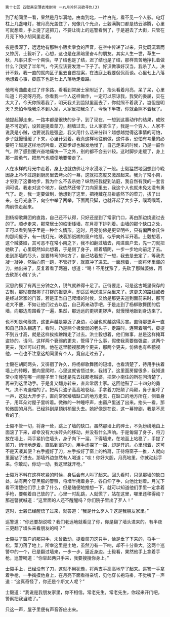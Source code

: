     第十七回 四壁斋空薄衣难耐冷 一丸月冷怀刃欲寻仇(3) 

   到了胡同里一看，果然是月华满地，由南到北，一片白光，看不见一个人影。电灯柱上几盏电灯，被月亮光盖住了，宛像几个光点，士毅满胸口都是热云沸腾，心里可就想着，手上提了这把刀，不要让街上的巡警看到了，于是避去了大街，只管在月亮下的小胡同里走着。

   夜是很深了，远远地有那种小贩卖零食的声音，在空中传递了过来，只觉既沉着而又惨厉。士毅听了，心想，这也是在黑暗里奋斗的朋友。其实人生一世，草生一秋，凡事只求一个爽快，早了结也是了结，迟了结也是了结，那样苦苦地挣扎着做什么？我受了半年气，今天应该要发泄一下子了。好汉做事好汉当，我杀了人，决计不躲，我一直的就向区子里去自首投案，在法庭上我要侃侃而谈。心里七上八落地想着心事，脚底下也是七上八落地走着路。

   他弯弯曲曲走过了许多路，看看到常居士家附近了，抬头看着月亮，呆了呆，心里叫道：月亮呀月亮，你看我一个人这样做作，一定可以原谅我，我受的委屈，实在太大了。今天你照着我了，明天我关到监狱里面去了，你就照不着我了。岂但是明天？恐怕今晚我杀不到人家，人家反把我杀了，今晚下半夜，你就会照不着我了。

   他提起脚走来，一路本都是很快的步子，到了现在，一想到这番动作的结果，成败是不可定的，设若是提着菜刀，翻墙过去，让人家拿住了，我是一个穷人，人家不说我是小贼，也要说我是强盗，我又用什么话来分辩？越想越觉得这事情的可怕，步子就慢慢缓了下来，心里计划着，我真这样地往前做，这件事，恐怕有考量的必要吧？越是这样地沉吟着，这脚步却也越发地慢了，自己走来的时候，乃是一鼓作气，除了感到要兴奋地痛快一下之外，别的都不会去计较。这时脚步走缓了，身上那一股勇气，把热气也顺便地要带走了。

   人在水样的月光中走着，身上也就仿佛让冷水浸泼了一般。士毅猛然地回想到今晚因身上冷不过跑到厨房里去烤火的一幕，这就把态度又激昂起来。我为了常小南，才穷到了这番地步，我为什么不去杀她？纵然把我捉到法庭，我自然有我的一套言词可说。我走对这个地方，我依然还带了刀向家里去，我这个人也就未免太没有勇气了。走，我一定要做到，他想到了这里，把掩藏在马褂底然下的菜刀，拔了出来，在月光底下，向空中举了两举，下面两只脚，也就开起了大步子，噗笃噗笃，向前快走起来。

   到杨柳歌舞团的直路，自己还不认得，只好还是到了常家门口，再由那边绕道过去的了。顺步走来，那常居士的临街矮墙，在月亮下排列着。由墙的那个缺口之处，正可以看到院子里是一种什么情形。这时，月亮仿佛是更显明些，只有偏西余氏住的那间屋子，有一线灯光，映着那纸糊的窗户格扇，似乎向外半开着。士毅想着，这个贼婆娘，其可恶不在常小南之下，我不如翻过墙去，闯进窗户去，先一刀就把她砍了。心里既然如此想着，于是侧了身子，顺着墙阴，一步一步地向前走了去。走到那墙的尽头，是要转弯的地方了，自己站着想了一想，我去是去定了，等我先凝一凝神，然后向前一跑，不管好歹，就直冲了进去。一面想着，一面将怀里藏的刀，抽出来了，反复着看了两遍，想道：“喝！不用犹豫了，先砍了那贼婆娘，再去砍那小贼丫头，”

   沉思约摸了有两三分钟之久，锐气就养得十足了。正待要走，可是这古城里保存的古制，那彻夜敲梆子打锣的报更声，却遥遥地送进耳朵里来了。这更夫的路线或者是经过常家的门首，若是正当自己爬墙的时候，又恰是那更夫巡到面前来时，那可老大不便，不如让他们过去以后，自己再来动手吧。于是走到了杨柳歌舞团的后墙，向那边周围看了一遍，果然，那远远的更梆更锣声，就慢慢地敲到身边来了。

   也不知是何缘故，这更声越是靠近了身边，心里也就越跳得厉害。直待那更声一直和自己顶头相遇了，看时，乃是两个极衰弱的老头子，走路时，连带着喘气，脚提不到五寸高，就是这样挨挨蹭蹭走了过去。洪士毅想着，他们做事，总是这样掩耳盗铃的。请问，这样两个衰弱的更夫，管得了什么事，假使我真要做强盗，这两个更夫，我准可以打倒。他在这里藐视那两个更夫，那两个更夫，仿佛也有些藐视他，一点也不注意这胡同里有个人，竟自走过去了。

   士毅在胡同两头，又徘徊了许久，将杨柳歌舞团的短墙，也看清楚了，待用手扶着墙上的砖眼，要向里爬时，心里这就省悟过来，我错了。这里面房屋很多，我知道常小南睡在哪一间屋子里？我还是先去找那老贼婆，把常小南住的所在问清楚了，再来到这里动手。于是复又翻身转来，直奔常居士家。这回他鼓了二十四分的勇气，决不肯退缩的了。把两只油子高高地卷起，手拿着刀把颠了两颠，鼻子里哼了一声，这就大开步子，直向常家矮墙缺口的地方走去，在缺口的地方所在，侧着身子，用耳朵对屋子里听着。微微的一种睡呼声，由窗户里送了出来。抬头一看，那轮微圆的月亮，已经斜到屋顶树梢里头去。她好像是在说，这一幕惨剧，我是不忍看的了。

   士毅不管一切，将身一耸，跳上了墙的缺口。虽然那墙上的碎土，不免纷纷地由上面滚了下来，却幸没有大块砖头的移动，并没有什么声响。于是匍匐了身子，将刀放在墙上，两手紧扒住墙头，身子向下一溜。下得墙来，在地面上站稳了，手提了菜刀，悄悄地走着，直贴到窗户边，用手虚探了一探，却是开的。心里想着，这可不是天凑其便？右手握好了刀，左手按好了窗上的格扇，正待将窗子一推，人就向里面钻了进去。那墙外边忽然有人喝道；“呔！你好大胆，月亮地里，你就动起手来。你敢动，你动一动，我这里就开枪。”

   士毅万不料在这样吃紧的时候，身后会有人叫了起来。回头看时，只见那墙的缺口处，站有两个穿黑服的警察，将墙半掩着身子，各自伸了手，向他比划着。月光下看不清楚他们手上拿了什么，但是随便地推想一下，就可以知道他们手里一定拿着手枪，要朝着自己放的了。心里一时乱跳，人就慌了，站在这里，哪里还移得动？那巡警就喊道：“这里面的人还不醒醒吗？你们院子里出了歹人！”

   这时，士毅已经醒悟了过来，就答道：“我是什么歹人？这是我朋友家里。”

   巡警道：“你还要胡说啦？我们老远地就看见了你，你是翻了墙头进来的。有半夜三更翻了墙头来看朋友的吗？”

   士毅扶了窗户的那只手，未曾敢动，提着菜刀这只手，恰是垂了下来的，将手一松，菜刀落了地上。所幸这里是土地，虽然刀有一下响，却不十分重大。这两个巡警中的一个，已是翻过墙来，一步一步，逼近身边。士毅看，果然他手上拿着手枪，巡警喝道：“你举起两只手来，我要搜搜你身上。”

   士毅手上，已经没有了刀，这就不用犹豫，将两支手高高地举了起来。巡警一手拿着手枪，一手掏摸他身上，在月亮下面看得亲切，见他穿长袍马褂，不觉咦了一声道：“这真奇怪了，你还是个斯文人呢？”

   士毅道：“我说是我朋友家里，你不相信。常老先生，常老先生，你起来开门吧，警察把我当贼了。”

   只这一声，屋子里便有声音答应出来。

